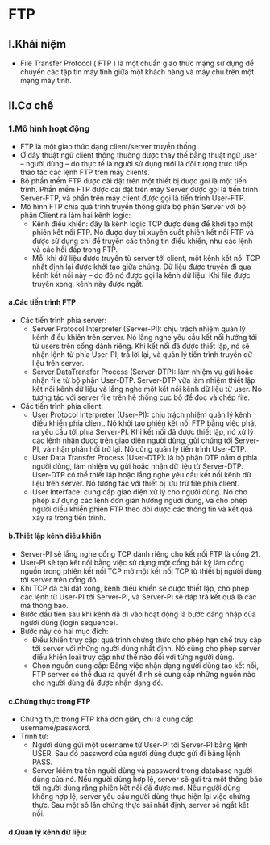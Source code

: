 # FTP

## I.Khái niệm 
- File Transfer Protocol ( FTP ) là một chuẩn giao thức mạng sử dụng để chuyển các tập tin máy tính giữa một khách hàng và máy chủ trên một mạng máy tính.

## II.Cơ chế
### 1.Mô hình hoạt động
- FTP là một giao thức dạng client/server truyền thống.
- Ở đây thuật ngữ client thông thường được thay thế bằng thuật ngữ user – người dùng – do thực tế là người sử dụng mới là đối tượng trực tiếp thao tác các lệnh FTP trên máy clients.
- Bộ phần mềm FTP được cài đặt trên một thiết bị được gọi là một tiến trình. Phần mềm FTP được cài đặt trên máy Server được gọi là tiến trình Server-FTP, và phần trên máy client được gọi là tiến trình User-FTP.
- Mô hình FTP chia quá trình truyền thông giữa bộ phận Server với bộ phận Client ra làm hai kênh logic:
  <ul>
  <li>Kênh điều khiển: đây là kênh logic TCP được dùng để khởi tạo một phiên kết nối FTP. Nó được duy trì xuyên suốt phiên kết nối FTP và được sử dụng chỉ để truyền các thông tin điều khiển, như các lệnh và các hồi đáp trong FTP.</li>
  <li>Mỗi khi dữ liệu được truyền từ server tới client, một kênh kết nối TCP nhất định lại được khởi tạo giữa chúng. Dữ liệu được truyền đi qua kênh kết nối này – do đó nó được gọi là kênh dữ liệu. Khi file được truyền xong, kênh này được ngắt.</li>
  </ul>
  
#### a.Các tiến trình FTP
- Các tiến trình phía server: 
  <ul>
  <li>Server Protocol Interpreter (Server-PI): chịu trách nhiệm quản lý kênh điều khiển trên server. Nó lắng nghe yêu cầu kết nối hướng tới từ users trên cổng dành riêng. Khi kết nối đã được thiết lập, nó sẽ nhận lệnh từ phía User-PI, trả lời lại, và quản lý tiến trình truyền dữ liệu trên server.</li>
  <li>Server DataTransfer Process (Server-DTP): làm nhiệm vụ gửi hoặc nhận file từ bộ phận User-DTP. Server-DTP vừa làm nhiệm thiết lập kết nối kênh dữ liệu và lắng nghe một kết nối kênh dữ liệu từ user. Nó tương tác với server file trên hệ thống cục bộ để đọc và chép file.</li>
  </ul>
- Các tiến trình phía client:
  <ul>
  <li>User Protocol Interpreter (User-PI): chịu trách nhiệm quản lý kênh điều khiển phía client. Nó khởi tạo phiên kết nối FTP bằng việc phát ra yêu cầu tới phía Server-PI. Khi kết nối đã được thiết lập, nó xử lý các lệnh nhận được trên giao diện người dùng, gửi chúng tới Server-PI, và nhận phản hồi trở lại. Nó cũng quản lý tiến trình User-DTP.</li>
  <li>User Data Transfer Process (User-DTP): là bộ phận DTP nằm ở phía người dùng, làm nhiệm vụ gửi hoặc nhận dữ liệu từ Server-DTP. User-DTP có thể thiết lập hoặc lắng nghe yêu cầu kết nối kênh dữ liệu trên server. Nó tương tác với thiết bị lưu trữ file phía client.</li>
  <li>User Interface: cung cấp giao diện xử lý cho người dùng. Nó cho phép sử dụng các lệnh đơn giản hướng người dùng, và cho phép người điều khiển phiên FTP theo dõi được các thông tin và kết quả xảy ra trong tiến trình.</li>
  </ul>
  
#### b.Thiết lập kênh điều khiển
- Server-PI sẽ lắng nghe cổng TCP dành riêng cho kết nối FTP là cổng 21.
- User-PI sẽ tạo kết nối bằng việc sử dụng một cổng bất kỳ làm cổng nguồn trong phiên kết nối TCP mở một kết nối TCP từ thiết bị người dùng tới server trên cổng đó.
- Khi TCP đã cài đặt xong, kênh điều khiển sẽ được thiết lập, cho phép các lệnh từ User-PI tới Server-PI, và Server-PI sẽ đáp trả kết quả là các mã thông báo.
- Bước đầu tiên sau khi kênh đã đi vào hoạt động là bước đăng nhập của người dùng (login sequence).
- Bước này có hai mục đích:
  <ul>
  <li>Điều khiển truy cập: quá trình chứng thực cho phép hạn chế truy cập tới server với những người dùng nhất định. Nó cũng cho phép server điều khiển loại truy cập như thế nào đối với từng người dùng.</li>
  <li>Chọn nguồn cung cấp: Bằng việc nhận dạng người dùng tạo kết nối, FTP server có thể đưa ra quyết định sẽ cung cấp những nguồn nào cho người dùng đã được nhận dạng đó.</li>
  </ul>

#### c.Chứng thực trong FTP
- Chứng thực trong FTP khá đơn giản, chỉ là cung cấp username/password.
- Trình tự:
  <ul>
  <li>Người dùng gửi một username từ User-PI tới Server-PI bằng lệnh USER. Sau đó password của người dùng được gửi đi bằng lệnh PASS.</li>
  <li>Server kiểm tra tên người dùng và password trong database người dùng của nó. Nếu người dùng hợp lệ, server sẽ gửi trả một thông báo tới người dùng rằng phiên kết nối đã được mở. Nếu người dùng không hợp lệ, server yêu cầu người dùng thực hiện lại việc chứng thực. Sau một số lần chứng thực sai nhất định, server sẽ ngắt kết nối.</li>
  </ul>
  
#### d.Quản lý kênh dữ liệu:




